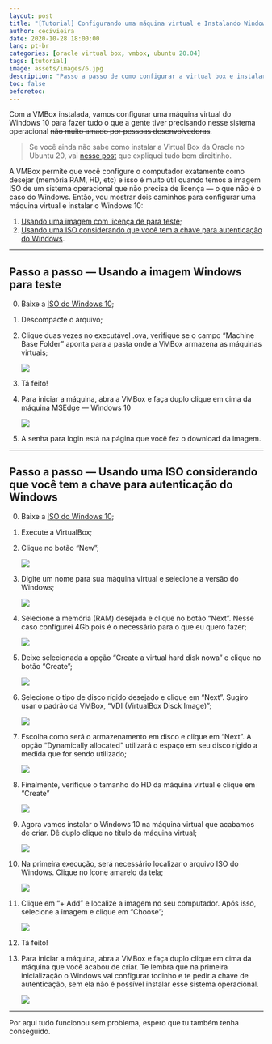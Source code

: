 ```yaml
---
layout: post
title: "[Tutorial] Configurando uma máquina virtual e Instalando Windows 10 na VMBox"
author: cecivieira
date: 2020-10-28 18:00:00
lang: pt-br
categories: [oracle virtual box, vmbox, ubuntu 20.04]
tags: [tutorial]
image: assets/images/6.jpg
description: "Passo a passo de como configurar a virtual box e instalar o Windows 10."
toc: false
beforetoc:
---
```

Com a VMBox instalada, vamos configurar uma máquina virtual do Windows 10 para fazer tudo o que a gente tiver precisando nesse sistema operacional ~~não muito amado por pessoas desenvolvedoras~~.

> Se você ainda não sabe como instalar a Virtual Box da Oracle no Ubuntu 20, vai [nesse post](2020-10-28-instalando-a-oracle-virtual-box-no-ubuntu-20-04.md) que expliquei tudo bem direitinho.

A VMBox permite que você configure o computador exatamente como desejar (memória RAM, HD, etc) e isso é muito útil quando temos a imagem ISO de um sistema operacional que não precisa de licença — o que não é o caso do Windows. Então, vou mostrar dois caminhos para configurar uma máquina virtual e instalar o Windows 10:

1. [Usando uma imagem com licença de para teste](#passo-a-passo--usando-a-imagem-windows-para-teste);
2. [Usando uma ISO considerando que você tem a chave para autenticação do Windows](#passo-a-passo--usando-uma-iso-considerando-que-você-tem-a-chave-para-autenticação-do-windows).

---

## Passo a passo — Usando a imagem Windows para teste

0. Baixe a [ISO do Windows 10](https://developer.microsoft.com/en-us/microsoft-edge/tools/vms/);
1. Descompacte o arquivo;
2. Clique duas vezes no executável .ova, verifique se o campo “Machine Base Folder” aponta para a pasta onde a VMBox armazena as máquinas virtuais;

    <img class="rounded mx-auto d-block" src="../assets/images/2020-10-28/1.png">

3. Tá feito!
4. Para iniciar a máquina, abra a VMBox e faça duplo clique em cima da máquina MSEdge — Windows 10

    <img class="rounded mx-auto d-block" src="../assets/images/2020-10-28/2.png">

5. A senha para login está na página que você fez o download da imagem.

---

## Passo a passo — Usando uma ISO considerando que você tem a chave para autenticação do Windows

0. Baixe a [ISO do Windows 10](https://www.microsoft.com/pt-br/software-download/windows10ISO);
1. Execute a VirtualBox;
2. Clique no botão “New”;

    <img class="rounded mx-auto d-block" src="../assets/images/2020-10-28/3.png">

2. Digite um nome para sua máquina virtual e selecione a versão do Windows;

    <img class="rounded mx-auto d-block" src="../assets/images/2020-10-28/4.png">

3. Selecione a memória (RAM) desejada e clique no botão “Next”. Nesse caso configurei 4Gb pois é o necessário para o que eu quero fazer;

    <img class="rounded mx-auto d-block" src="../assets/images/2020-10-28/5.png">

4. Deixe selecionada a opção “Create a virtual hard disk nowa” e clique no botão “Create”;

    <img class="rounded mx-auto d-block" src="../assets/images/2020-10-28/6.png">

5. Selecione o tipo de disco rígido desejado e clique em “Next”. Sugiro usar o padrão da VMBox, “VDI (VirtualBox Disck Image)”;

    <img class="rounded mx-auto d-block" src="../assets/images/2020-10-28/7.png">

6. Escolha como será o armazenamento em disco e clique em “Next”. A opção “Dynamically allocated” utilizará o espaço em seu disco rígido a medida que for sendo utilizado;

    <img class="rounded mx-auto d-block" src="../assets/images/2020-10-28/8.png">

7. Finalmente, verifique o tamanho do HD da máquina virtual e clique em “Create”

    <img class="rounded mx-auto d-block" src="../assets/images/2020-10-28/9.png">

8. Agora vamos instalar o Windows 10 na máquina virtual que acabamos de criar. Dê duplo clique no título da máquina virtual;

    <img class="rounded mx-auto d-block" src="../assets/images/2020-10-28/10.png">

9. Na primeira execução, será necessário localizar o arquivo ISO do Windows. Clique no ícone amarelo da tela;

    <img class="rounded mx-auto d-block" src="../assets/images/2020-10-28/11.png">

10. Clique em “+ Add” e localize a imagem no seu computador. Após isso, selecione a imagem e clique em “Choose”;

    <img class="rounded mx-auto d-block" src="../assets/images/2020-10-28/12.png">

11. Tá feito!

12. Para iniciar a máquina, abra a VMBox e faça duplo clique em cima da máquina que você acabou de criar. Te lembra que na primeira inicialização o Windows vai configurar todinho e te pedir a chave de autenticação, sem ela não é possível instalar esse sistema operacional.

    <img class="rounded mx-auto d-block" src="../assets/images/2020-10-28/13.png">

---
Por aqui tudo funcionou sem problema, espero que tu também tenha conseguido.